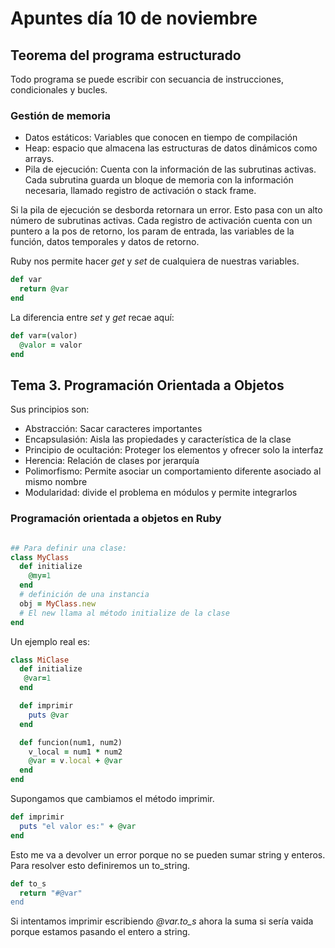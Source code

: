 # Apuntes día 10 de noviembre

## Teorema del programa estructurado

Todo programa se puede escribir con secuancia de instrucciones, condicionales y bucles.

### Gestión de memoria

* Datos estáticos: Variables que conocen en tiempo de compilación
* Heap: espacio que almacena las estructuras de datos dinámicos como arrays.
* Pila de ejecución: Cuenta con la información de las subrutinas activas. Cada subrutina guarda un bloque de memoria con la información necesaria, llamado registro de activación o stack frame.

Si la pila de ejecución se desborda retornara un error. Esto pasa con un alto número de subrutinas activas. Cada registro de activación cuenta con un puntero a la pos de retorno, los param de entrada, las variables de la función, datos temporales y datos de retorno.

Ruby nos permite hacer _get_ y _set_ de cualquiera de nuestras variables.

```ruby
def var
  return @var
end
```

La diferencia entre _set_ y _get_ recae aquí:

```ruby
def var=(valor)
  @valor = valor
end
```

## Tema 3. Programación Orientada a Objetos

Sus principios son:

* Abstracción: Sacar caracteres importantes
* Encapsulasión: Aisla las propiedades y característica de la clase
* Principio de ocultación: Proteger los elementos y ofrecer solo la interfaz
* Herencia: Relación de clases por jerarquía
* Polimorfismo: Permite asociar un comportamiento diferente asociado al mismo nombre
* Modularidad: divide el problema en módulos y permite integrarlos

### Programación orientada a objetos en Ruby

```ruby

## Para definir una clase:
class MyClass
  def initialize
    @my=1
  end
  # definición de una instancia
  obj = MyClass.new
  # El new llama al método initialize de la clase
end
```

Un ejemplo real es:

```ruby
class MiClase
  def initialize 
   @var=1
  end

  def imprimir
    puts @var
  end

  def funcion(num1, num2)
    v_local = num1 * num2
    @var = v.local + @var
  end
end
```

Supongamos que cambiamos el método imprimir.

```ruby
def imprimir
  puts "el valor es:" + @var
end
```

Esto me va a devolver un error porque no se pueden sumar string y enteros. Para resolver esto definiremos un to_string.

```ruby
def to_s
  return "#@var"
end
```

Si intentamos imprimir escribiendo *@var.to_s* ahora la suma si sería vaida porque estamos pasando el entero a string.